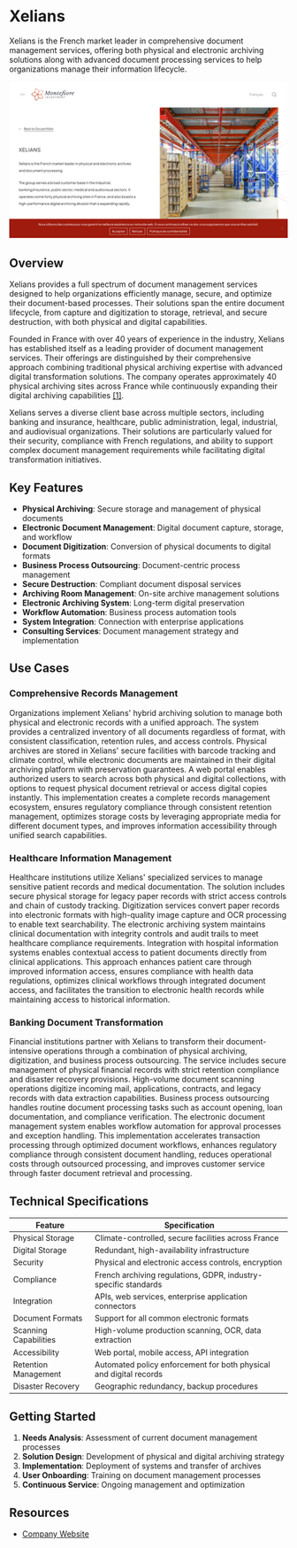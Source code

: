 
# Xelians

Xelians is the French market leader in comprehensive document management services, offering both physical and electronic archiving solutions along with advanced document processing services to help organizations manage their information lifecycle.

![Xelians](./assets/xelians.png)

## Overview

Xelians provides a full spectrum of document management services designed to help organizations efficiently manage, secure, and optimize their document-based processes. Their solutions span the entire document lifecycle, from capture and digitization to storage, retrieval, and secure destruction, with both physical and digital capabilities.

Founded in France with over 40 years of experience in the industry, Xelians has established itself as a leading provider of document management services. Their offerings are distinguished by their comprehensive approach combining traditional physical archiving expertise with advanced digital transformation solutions. The company operates approximately 40 physical archiving sites across France while continuously expanding their digital archiving capabilities [[1]](https://montefiore.eu/en/portfolio/xelians/).

Xelians serves a diverse client base across multiple sectors, including banking and insurance, healthcare, public administration, legal, industrial, and audiovisual organizations. Their solutions are particularly valued for their security, compliance with French regulations, and ability to support complex document management requirements while facilitating digital transformation initiatives.

## Key Features

- **Physical Archiving**: Secure storage and management of physical documents
- **Electronic Document Management**: Digital document capture, storage, and workflow
- **Document Digitization**: Conversion of physical documents to digital formats
- **Business Process Outsourcing**: Document-centric process management
- **Secure Destruction**: Compliant document disposal services
- **Archiving Room Management**: On-site archive management solutions
- **Electronic Archiving System**: Long-term digital preservation
- **Workflow Automation**: Business process automation tools
- **System Integration**: Connection with enterprise applications
- **Consulting Services**: Document management strategy and implementation

## Use Cases

### Comprehensive Records Management

Organizations implement Xelians' hybrid archiving solution to manage both physical and electronic records with a unified approach. The system provides a centralized inventory of all documents regardless of format, with consistent classification, retention rules, and access controls. Physical archives are stored in Xelians' secure facilities with barcode tracking and climate control, while electronic documents are maintained in their digital archiving platform with preservation guarantees. A web portal enables authorized users to search across both physical and digital collections, with options to request physical document retrieval or access digital copies instantly. This implementation creates a complete records management ecosystem, ensures regulatory compliance through consistent retention management, optimizes storage costs by leveraging appropriate media for different document types, and improves information accessibility through unified search capabilities.

### Healthcare Information Management

Healthcare institutions utilize Xelians' specialized services to manage sensitive patient records and medical documentation. The solution includes secure physical storage for legacy paper records with strict access controls and chain of custody tracking. Digitization services convert paper records into electronic formats with high-quality image capture and OCR processing to enable text searchability. The electronic archiving system maintains clinical documentation with integrity controls and audit trails to meet healthcare compliance requirements. Integration with hospital information systems enables contextual access to patient documents directly from clinical applications. This approach enhances patient care through improved information access, ensures compliance with health data regulations, optimizes clinical workflows through integrated document access, and facilitates the transition to electronic health records while maintaining access to historical information.

### Banking Document Transformation

Financial institutions partner with Xelians to transform their document-intensive operations through a combination of physical archiving, digitization, and business process outsourcing. The service includes secure management of physical financial records with strict retention compliance and disaster recovery provisions. High-volume document scanning operations digitize incoming mail, applications, contracts, and legacy records with data extraction capabilities. Business process outsourcing handles routine document processing tasks such as account opening, loan documentation, and compliance verification. The electronic document management system enables workflow automation for approval processes and exception handling. This implementation accelerates transaction processing through optimized document workflows, enhances regulatory compliance through consistent document handling, reduces operational costs through outsourced processing, and improves customer service through faster document retrieval and processing.

## Technical Specifications

| Feature | Specification |
|---------|---------------|
| Physical Storage | Climate-controlled, secure facilities across France |
| Digital Storage | Redundant, high-availability infrastructure |
| Security | Physical and electronic access controls, encryption |
| Compliance | French archiving regulations, GDPR, industry-specific standards |
| Integration | APIs, web services, enterprise application connectors |
| Document Formats | Support for all common electronic formats |
| Scanning Capabilities | High-volume production scanning, OCR, data extraction |
| Accessibility | Web portal, mobile access, API integration |
| Retention Management | Automated policy enforcement for both physical and digital records |
| Disaster Recovery | Geographic redundancy, backup procedures |

## Getting Started

1. **Needs Analysis**: Assessment of current document management processes
2. **Solution Design**: Development of physical and digital archiving strategy
3. **Implementation**: Deployment of systems and transfer of archives
4. **User Onboarding**: Training on document management processes
5. **Continuous Service**: Ongoing management and optimization

## Resources

- [Company Website](https://www.xelians.fr/)
